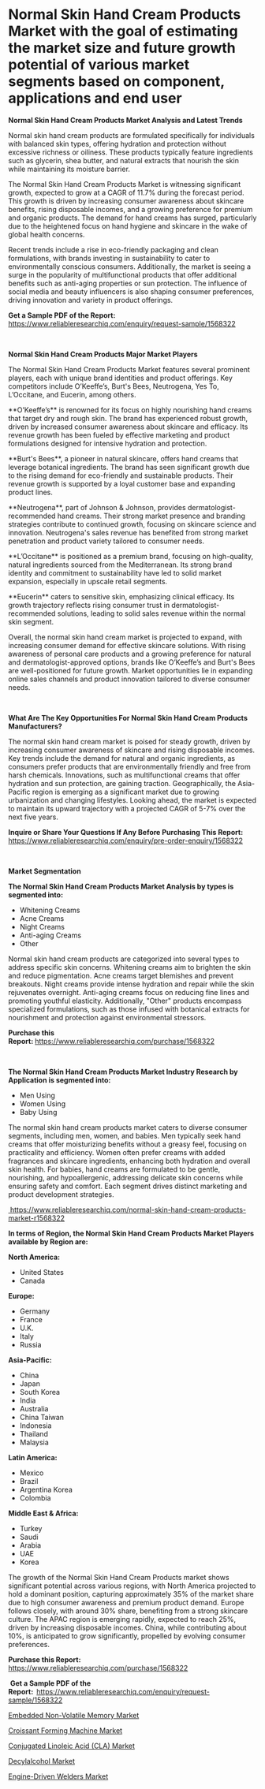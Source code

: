 <p><h1>Normal Skin Hand Cream Products Market with the goal of estimating the market size and future growth potential of various market segments based on component, applications and end user</h1></p><p><strong>Normal Skin Hand Cream Products Market Analysis and Latest Trends</strong></p>
<p><p>Normal skin hand cream products are formulated specifically for individuals with balanced skin types, offering hydration and protection without excessive richness or oiliness. These products typically feature ingredients such as glycerin, shea butter, and natural extracts that nourish the skin while maintaining its moisture barrier.</p><p>The Normal Skin Hand Cream Products Market is witnessing significant growth, expected to grow at a CAGR of 11.7% during the forecast period. This growth is driven by increasing consumer awareness about skincare benefits, rising disposable incomes, and a growing preference for premium and organic products. The demand for hand creams has surged, particularly due to the heightened focus on hand hygiene and skincare in the wake of global health concerns. </p><p>Recent trends include a rise in eco-friendly packaging and clean formulations, with brands investing in sustainability to cater to environmentally conscious consumers. Additionally, the market is seeing a surge in the popularity of multifunctional products that offer additional benefits such as anti-aging properties or sun protection. The influence of social media and beauty influencers is also shaping consumer preferences, driving innovation and variety in product offerings.</p></p>
<p><strong>Get a Sample PDF of the Report:&nbsp;</strong> <a href="https://www.reliableresearchiq.com/enquiry/request-sample/1568322?utm_campaign=1736&utm_medium=2&utm_source=Github&utm_content=ia&utm_term=14102024&utm_id=normal-skin-hand-cream-products">https://www.reliableresearchiq.com/enquiry/request-sample/1568322</a></p>
<p>&nbsp;</p>
<p><strong>Normal Skin Hand Cream Products Major Market Players</strong></p>
<p><p>The Normal Skin Hand Cream Products Market features several prominent players, each with unique brand identities and product offerings. Key competitors include O’Keeffe’s, Burt's Bees, Neutrogena, Yes To, L’Occitane, and Eucerin, among others.</p><p>**O’Keeffe’s** is renowned for its focus on highly nourishing hand creams that target dry and rough skin. The brand has experienced robust growth, driven by increased consumer awareness about skincare and efficacy. Its revenue growth has been fueled by effective marketing and product formulations designed for intensive hydration and protection.</p><p>**Burt's Bees**, a pioneer in natural skincare, offers hand creams that leverage botanical ingredients. The brand has seen significant growth due to the rising demand for eco-friendly and sustainable products. Their revenue growth is supported by a loyal customer base and expanding product lines.</p><p>**Neutrogena**, part of Johnson & Johnson, provides dermatologist-recommended hand creams. Their strong market presence and branding strategies contribute to continued growth, focusing on skincare science and innovation. Neutrogena's sales revenue has benefited from strong market penetration and product variety tailored to consumer needs.</p><p>**L’Occitane** is positioned as a premium brand, focusing on high-quality, natural ingredients sourced from the Mediterranean. Its strong brand identity and commitment to sustainability have led to solid market expansion, especially in upscale retail segments.</p><p>**Eucerin** caters to sensitive skin, emphasizing clinical efficacy. Its growth trajectory reflects rising consumer trust in dermatologist-recommended solutions, leading to solid sales revenue within the normal skin segment.</p><p>Overall, the normal skin hand cream market is projected to expand, with increasing consumer demand for effective skincare solutions. With rising awareness of personal care products and a growing preference for natural and dermatologist-approved options, brands like O’Keeffe’s and Burt's Bees are well-positioned for future growth. Market opportunities lie in expanding online sales channels and product innovation tailored to diverse consumer needs.</p></p>
<p>&nbsp;</p>
<p><strong>What Are The Key Opportunities For Normal Skin Hand Cream Products Manufacturers?</strong></p>
<p><p>The normal skin hand cream market is poised for steady growth, driven by increasing consumer awareness of skincare and rising disposable incomes. Key trends include the demand for natural and organic ingredients, as consumers prefer products that are environmentally friendly and free from harsh chemicals. Innovations, such as multifunctional creams that offer hydration and sun protection, are gaining traction. Geographically, the Asia-Pacific region is emerging as a significant market due to growing urbanization and changing lifestyles. Looking ahead, the market is expected to maintain its upward trajectory with a projected CAGR of 5-7% over the next five years.</p></p>
<p><strong>Inquire or Share Your Questions If Any Before Purchasing This Report:</strong> <a href="https://www.reliableresearchiq.com/enquiry/pre-order-enquiry/1568322?utm_campaign=1736&utm_medium=2&utm_source=Github&utm_content=ia&utm_term=14102024&utm_id=normal-skin-hand-cream-products">https://www.reliableresearchiq.com/enquiry/pre-order-enquiry/1568322</a></p>
<p>&nbsp;</p>
<p><strong>Market Segmentation</strong></p>
<p><strong>The Normal Skin Hand Cream Products Market Analysis by types is segmented into:</strong></p>
<p><ul><li>Whitening Creams</li><li>Acne Creams</li><li>Night Creams</li><li>Anti-aging Creams</li><li>Other</li></ul></p>
<p><p>Normal skin hand cream products are categorized into several types to address specific skin concerns. Whitening creams aim to brighten the skin and reduce pigmentation. Acne creams target blemishes and prevent breakouts. Night creams provide intense hydration and repair while the skin rejuvenates overnight. Anti-aging creams focus on reducing fine lines and promoting youthful elasticity. Additionally, "Other" products encompass specialized formulations, such as those infused with botanical extracts for nourishment and protection against environmental stressors.</p></p>
<p><strong>Purchase this Report:&nbsp;</strong><a href="https://www.reliableresearchiq.com/purchase/1568322?utm_campaign=1736&utm_medium=2&utm_source=Github&utm_content=ia&utm_term=14102024&utm_id=normal-skin-hand-cream-products">https://www.reliableresearchiq.com/purchase/1568322</a></p>
<p>&nbsp;</p>
<p><strong>The Normal Skin Hand Cream Products Market Industry Research by Application is segmented into:</strong></p>
<p><ul><li>Men Using</li><li>Women Using</li><li>Baby Using</li></ul></p>
<p><p>The normal skin hand cream products market caters to diverse consumer segments, including men, women, and babies. Men typically seek hand creams that offer moisturizing benefits without a greasy feel, focusing on practicality and efficiency. Women often prefer creams with added fragrances and skincare ingredients, enhancing both hydration and overall skin health. For babies, hand creams are formulated to be gentle, nourishing, and hypoallergenic, addressing delicate skin concerns while ensuring safety and comfort. Each segment drives distinct marketing and product development strategies.</p></p>
<p><a href="https://www.reliableresearchiq.com/normal-skin-hand-cream-products-market-r1568322?utm_campaign=1736&utm_medium=2&utm_source=Github&utm_content=ia&utm_term=14102024&utm_id=normal-skin-hand-cream-products">&nbsp;https://www.reliableresearchiq.com/normal-skin-hand-cream-products-market-r1568322</a></p>
<p><strong>In terms of Region, the Normal Skin Hand Cream Products Market Players available by Region are:</strong></p>
<p>
    <p> <strong> North America: </strong>
        <ul>
            <li>United States</li>
            <li>Canada</li>
        </ul>
        </p> 
    <p> <strong> Europe: </strong>
        <ul>
            <li>Germany</li>
            <li>France</li>
            <li>U.K.</li>
            <li>Italy</li>
            <li>Russia</li>
        </ul>
        </p> 
    <p> <strong> Asia-Pacific: </strong>
        <ul>
            <li>China</li>
            <li>Japan</li>
            <li>South Korea</li>
            <li>India</li>
            <li>Australia</li>
            <li>China Taiwan</li>
            <li>Indonesia</li>
            <li>Thailand</li>
            <li>Malaysia</li>
        </ul>
        </p> 
    <p> <strong> Latin America: </strong>
        <ul>
            <li>Mexico</li>
            <li>Brazil</li>
            <li>Argentina Korea</li>
            <li>Colombia</li>
        </ul>
        </p> 
    <p> <strong> Middle East & Africa: </strong>
        <ul>
            <li>Turkey</li>
            <li>Saudi</li>
            <li>Arabia</li>
            <li>UAE</li>
            <li>Korea</li>
        </ul>
    </p>
    </p>
<p><p>The growth of the Normal Skin Hand Cream Products market shows significant potential across various regions, with North America projected to hold a dominant position, capturing approximately 35% of the market share due to high consumer awareness and premium product demand. Europe follows closely, with around 30% share, benefiting from a strong skincare culture. The APAC region is emerging rapidly, expected to reach 25%, driven by increasing disposable incomes. China, while contributing about 10%, is anticipated to grow significantly, propelled by evolving consumer preferences.</p></p>
<p><strong>Purchase this Report: </strong><a href="https://www.reliableresearchiq.com/purchase/1568322?utm_campaign=1736&utm_medium=2&utm_source=Github&utm_content=ia&utm_term=14102024&utm_id=normal-skin-hand-cream-products">https://www.reliableresearchiq.com/purchase/1568322</a></p>
<p>&nbsp;<strong>Get a Sample PDF of the Report:&nbsp;&nbsp;</strong><a href="https://www.reliableresearchiq.com/enquiry/request-sample/1568322?utm_campaign=1736&utm_medium=2&utm_source=Github&utm_content=ia&utm_term=14102024&utm_id=normal-skin-hand-cream-products">https://www.reliableresearchiq.com/enquiry/request-sample/1568322</a></p>
<p><strong></strong></p>
<p><p><a href="https://www.linkedin.com/pulse/global-embedded-non-volatile-memory-market-focus-application-rly9f?trk=public_post_embed_feed-article-content&utm_campaign=1736&utm_medium=2&utm_source=Github&utm_content=ia&utm_term=14102024&utm_id=normal-skin-hand-cream-products">Embedded Non-Volatile Memory Market</a></p><p><a href="https://www.linkedin.com/pulse/croissant-forming-machine-market-size-growth-trends-statistics-prdof?trk=public_post_embed_feed-article-content&utm_campaign=1736&utm_medium=2&utm_source=Github&utm_content=ia&utm_term=14102024&utm_id=normal-skin-hand-cream-products">Croissant Forming Machine Market</a></p><p><a href="https://www.linkedin.com/pulse/decoding-conjugated-linoleic-acid-cla-industry-dynamics-strategic-8u2jc?trk=public_post_embed_feed-article-content&utm_campaign=1736&utm_medium=2&utm_source=Github&utm_content=ia&utm_term=14102024&utm_id=normal-skin-hand-cream-products">Conjugated Linoleic Acid (CLA) Market</a></p><p><a href="https://www.linkedin.com/pulse/decylalcohol-market-evolution-regional-adaptations-innovation-9mspf?trk=public_post_embed_feed-article-content&utm_campaign=1736&utm_medium=2&utm_source=Github&utm_content=ia&utm_term=14102024&utm_id=normal-skin-hand-cream-products">Decylalcohol Market</a></p><p><a href="https://www.linkedin.com/pulse/future-trends-global-engine-driven-welders-market-wl6df?trk=public_post_embed_feed-article-content&utm_campaign=1736&utm_medium=2&utm_source=Github&utm_content=ia&utm_term=14102024&utm_id=normal-skin-hand-cream-products">Engine-Driven Welders Market</a></p></p>